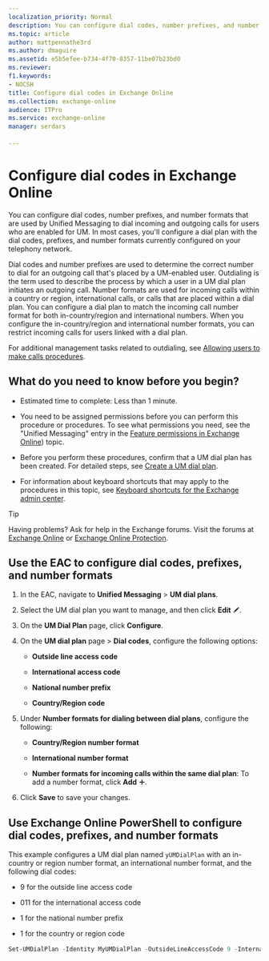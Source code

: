 ```yaml
---
localization_priority: Normal
description: You can configure dial codes, number prefixes, and number formats that are used by Unified Messaging to dial incoming and outgoing calls for users who are enabled for UM. In most cases, you'll configure a dial plan with the dial codes, prefixes, and number formats currently configured on your telephony network.
ms.topic: article
author: mattpennathe3rd
ms.author: dmaguire
ms.assetid: e5b5efee-b734-4f70-8357-11be07b23bd0
ms.reviewer: 
f1.keywords:
- NOCSH
title: Configure dial codes in Exchange Online
ms.collection: exchange-online
audience: ITPro
ms.service: exchange-online
manager: serdars

---
```


# Configure dial codes in Exchange Online

You can configure dial codes, number prefixes, and number formats that are used by Unified Messaging to dial incoming and outgoing calls for users who are enabled for UM. In most cases, you'll configure a dial plan with the dial codes, prefixes, and number formats currently configured on your telephony network.

Dial codes and number prefixes are used to determine the correct number to dial for an outgoing call that's placed by a UM-enabled user. Outdialing is the term used to describe the process by which a user in a UM dial plan initiates an outgoing call. Number formats are used for incoming calls within a country or region, international calls, or calls that are placed within a dial plan. You can configure a dial plan to match the incoming call number format for both in-country/region and international numbers. When you configure the in-country/region and international number formats, you can restrict incoming calls for users linked with a dial plan.

For additional management tasks related to outdialing, see [Allowing users to make calls procedures](allow-users-to-make-calls-procedures.md).

## What do you need to know before you begin?

- Estimated time to complete: Less than 1 minute.

- You need to be assigned permissions before you can perform this procedure or procedures. To see what permissions you need, see the "Unified Messaging" entry in the [Feature permissions in Exchange Online](../../permissions-exo/feature-permissions.md)) topic.

- Before you perform these procedures, confirm that a UM dial plan has been created. For detailed steps, see [Create a UM dial plan](../../voice-mail-unified-messaging/connect-voice-mail-system/create-um-dial-plan.md).

- For information about keyboard shortcuts that may apply to the procedures in this topic, see [Keyboard shortcuts for the Exchange admin center](../../accessibility/keyboard-shortcuts-in-admin-center.md).

> [!TIP]
> Having problems? Ask for help in the Exchange forums. Visit the forums at [Exchange Online](https://go.microsoft.com/fwlink/p/?linkId=267542) or [Exchange Online Protection](https://go.microsoft.com/fwlink/p/?linkId=285351).

## Use the EAC to configure dial codes, prefixes, and number formats

1. In the EAC, navigate to **Unified Messaging** \> **UM dial plans**.

2. Select the UM dial plan you want to manage, and then click **Edit** ![Edit icon](../../media/ITPro_EAC_EditIcon.gif).

3. On the **UM Dial Plan** page, click **Configure**.

4. On the **UM dial plan** page \> **Dial codes**, configure the following options:

   - **Outside line access code**

   - **International access code**

   - **National number prefix**

   - **Country/Region code**

5. Under **Number formats for dialing between dial plans**, configure the following:

   - **Country/Region number format**

   - **International number format**

   - **Number formats for incoming calls within the same dial plan**: To add a number format, click **Add** ![Add Icon](../../media/ITPro_EAC_AddIcon.gif).

6. Click **Save** to save your changes.

## Use Exchange Online PowerShell to configure dial codes, prefixes, and number formats

This example configures a UM dial plan named `yUMDialPlan` with an in-country or region number format, an international number format, and the following dial codes:

- 9 for the outside line access code

- 011 for the international access code

- 1 for the national number prefix

- 1 for the country or region code

```PowerShell
Set-UMDialPlan -Identity MyUMDialPlan -OutsideLineAccessCode 9 -InternationalAccessCode 011 -NationalNumberPrefix 1 CountryorRegionCode 1 -InCountryOrRegionNumberFormat 1425xxxxxxx -InternationalNumberFormat 441425xxxxxxx
```
